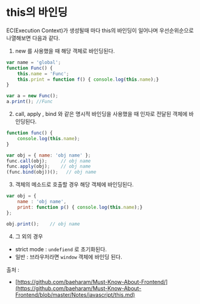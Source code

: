 # this의 바인딩

EC(Execution Context)가 생성될때 마다 this의 바인딩이 일어나며 우선순위순으로 나열해보면 다음과 같다.

1. new 를 사용했을 때 해당 객체로 바인딩된다.

```js
var name = 'global';
function Func() {
    this.name = 'Func';
    this.print = function f() { console.log(this.name);}
}

var a = new Func();
a.print(); //Func

```

2. call, apply , bind 와 같은 명시적 바인딩을 사용했을 때 인자로 전달된 객체에 바인딩된다.

```js
function func() {
    console.log(this.name);
}

var obj = { name: 'obj name' };
func.call(obj);     // obj name
func.apply(obj);    // obj name
(func.bind(obj))();   // obj name
```

3. 객체의 메소드로 호출할 경우 해당 객체에 바인딩된다.

```js
var obj = {
    name : 'obj name',
    print: function p() { console.log(this.name);}
};

obj.print();    // obj name

```

4. 그 외의 경우

+ strict mode : `undefiend` 로 초기화된다.
+ 일반 : 브라우저라면 `window` 객체에 바인딩 된다.


출처 : 
+ [https://github.com/baeharam/Must-Know-About-Frontend/](https://github.com/baeharam/Must-Know-About-Frontend/blob/master/Notes/javascript/this.md)